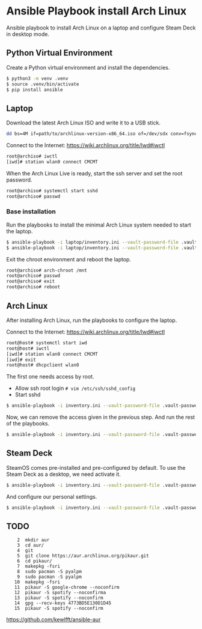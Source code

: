 # Ansible Playbook install Arch Linux

Ansible playbook to install Arch Linux on a laptop and configure Steam Deck in desktop mode.

## Python Virtual Environment

Create a Python virtual environment and install the dependencies.

```bash
$ python3 -m venv .venv
$ source .venv/bin/activate
$ pip install ansible
```

## Laptop

Download the latest Arch Linux ISO and write it to a USB stick.

``` bash
dd bs=4M if=path/to/archlinux-version-x86_64.iso of=/dev/sdx conv=fsync oflag=direct status=progress
```

Connect to the Internet: https://wiki.archlinux.org/title/Iwd#iwctl

``` bash
root@archiso# iwctl
[iwd]# station wlan0 connect CMCMT
```

When the Arch Linux Live is ready, start the ssh server and set the root password.

``` bash
root@archiso# systemctl start sshd
root@archiso# passwd
```

### Base installation

Run the playbooks to install the minimal Arch Linux system needed to start the laptop.

```bash
$ ansible-playbook -i laptop/inventory.ini --vault-password-file .vault-password-file laptop/000-platform-base.yaml -k
$ ansible-playbook -i laptop/inventory.ini --vault-password-file .vault-password-file laptop/010-configure-chroot-env.yaml -k
```

Exit the chroot environment and reboot the laptop.

```bash
root@archiso# arch-chroot /mnt
root@archiso# passwd
root@archiso# exit
root@archiso# reboot
```

## Arch Linux

After installing Arch Linux, run the playbooks to configure the laptop.

Connect to the Internet: https://wiki.archlinux.org/title/Iwd#iwctl

``` bash
root@host# systemctl start iwd
root@host# iwctl
[iwd]# station wlan0 connect CMCMT
[iwd]# exit
root@host# dhcpclient wlan0
```

The first one needs access by root.
* Allow ssh root login `# vim /etc/ssh/sshd_config`
* Start sshd

```bash
$ ansible-playbook -i inventory.ini --vault-password-file .vault-password-file archlinux/000-base.yaml -k
```

Now, we can remove the access given in the previous step. And run the rest of the playbooks.

```bash
$ ansible-playbook -i inventory.ini --vault-password-file .vault-password-file archlinux/100-configure-arch-linux.yaml -kK
```

## Steam Deck

SteamOS comes pre-installed and pre-configured by default. To use the Steam Deck as a desktop, we need activate it.

```bash
$ ansible-playbook -i inventory.ini --vault-password-file .vault-password-file steam-deck/playbook.yaml -kK
```

And configure our personal settings.

```bash
$ ansible-playbook -i inventory.ini --vault-password-file .vault-password-file archlinux/100-configure-arch-linux.yaml -kK
```

## TODO

```
    2  mkdir aur
    3  cd aur/
    4  git
    5  git clone https://aur.archlinux.org/pikaur.git
    6  cd pikaur/
    7  makepkg -fsri
    8  sudo pacman -S pyalpm
    9  sudo pacman -S pyalpm
   10  makepkg -fsri
   11  pikaur -S google-chrome --noconfirm
   12  pikaur -S spotify --noconfirma
   13  pikaur -S spotify --noconfirm
   14  gpg --recv-keys 4773BD5E130D1D45
   15  pikaur -S spotify --noconfirm
```


https://github.com/kewlfft/ansible-aur
